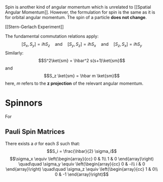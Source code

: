 Spin is another kind of angular momentum which is unrelated to [[Spatial Angular Momentum]].
However, the formulation for spin is the same as it is for orbital angular momentum.
The spin of a particle **does not change**.

[[Stern-Gerlach Experiment]]

The fundamental commutation relations apply: $$[S_x, S_y] = i\hbar S_z \quad \text{and} \quad [S_y,S_z]=  i\hbar S_x \quad \text{and} \quad [S_z,S_x]=  i\hbar S_y$$
Similarly: $$S^2\ket{sm} = \hbar^2 s(s+1)\ket{sm}$$and $$S_z \ket{sm} = \hbar m \ket{sm}$$here, $m$ refers to the **z projection** of the relevant angular momentum.

# Spinnors
For 

## Pauli Spin Matrices
There exists a $\sigma$ for each $S$ such that:
$$S_i = \frac{\hbar}{2} \sigma_i$$
$$\sigma_x \equiv \left(\begin{array}{cc} 0 & 1\\ 1 & 0 \end{array}\right)    \quad\quad    \sigma_y \equiv \left(\begin{array}{cc} 0 & -i\\ i & 0 \end{array}\right)  \quad\quad    \sigma_z \equiv \left(\begin{array}{cc} 1 & 0\\ 0 & -1 \end{array}\right)$$

